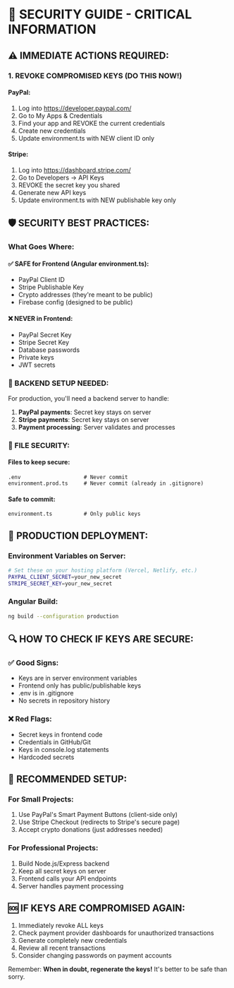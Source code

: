 # 🔐 SECURITY GUIDE - CRITICAL INFORMATION

## ⚠️ IMMEDIATE ACTIONS REQUIRED:

### 1. REVOKE COMPROMISED KEYS (DO THIS NOW!)

#### PayPal:
1. Log into https://developer.paypal.com/
2. Go to My Apps & Credentials
3. Find your app and REVOKE the current credentials
4. Create new credentials
5. Update environment.ts with NEW client ID only

#### Stripe:
1. Log into https://dashboard.stripe.com/
2. Go to Developers → API Keys
3. REVOKE the secret key you shared
4. Generate new API keys
5. Update environment.ts with NEW publishable key only

## 🛡️ SECURITY BEST PRACTICES:

### What Goes Where:

#### ✅ SAFE for Frontend (Angular environment.ts):
- PayPal Client ID
- Stripe Publishable Key
- Crypto addresses (they're meant to be public)
- Firebase config (designed to be public)

#### ❌ NEVER in Frontend:
- PayPal Secret Key
- Stripe Secret Key
- Database passwords
- Private keys
- JWT secrets

### 🔧 BACKEND SETUP NEEDED:

For production, you'll need a backend server to handle:

1. **PayPal payments**: Secret key stays on server
2. **Stripe payments**: Secret key stays on server
3. **Payment processing**: Server validates and processes

### 📁 FILE SECURITY:

#### Files to keep secure:
```
.env                    # Never commit
environment.prod.ts     # Never commit (already in .gitignore)
```

#### Safe to commit:
```
environment.ts          # Only public keys
```

## 🚀 PRODUCTION DEPLOYMENT:

### Environment Variables on Server:
```bash
# Set these on your hosting platform (Vercel, Netlify, etc.)
PAYPAL_CLIENT_SECRET=your_new_secret
STRIPE_SECRET_KEY=your_new_secret
```

### Angular Build:
```bash
ng build --configuration production
```

## 🔍 HOW TO CHECK IF KEYS ARE SECURE:

### ✅ Good Signs:
- Keys are in server environment variables
- Frontend only has public/publishable keys
- .env is in .gitignore
- No secrets in repository history

### ❌ Red Flags:
- Secret keys in frontend code
- Credentials in GitHub/Git
- Keys in console.log statements
- Hardcoded secrets

## 📱 RECOMMENDED SETUP:

### For Small Projects:
1. Use PayPal's Smart Payment Buttons (client-side only)
2. Use Stripe Checkout (redirects to Stripe's secure page)
3. Accept crypto donations (just addresses needed)

### For Professional Projects:
1. Build Node.js/Express backend
2. Keep all secret keys on server
3. Frontend calls your API endpoints
4. Server handles payment processing

## 🆘 IF KEYS ARE COMPROMISED AGAIN:
1. Immediately revoke ALL keys
2. Check payment provider dashboards for unauthorized transactions
3. Generate completely new credentials
4. Review all recent transactions
5. Consider changing passwords on payment accounts

Remember: **When in doubt, regenerate the keys!** It's better to be safe than sorry.